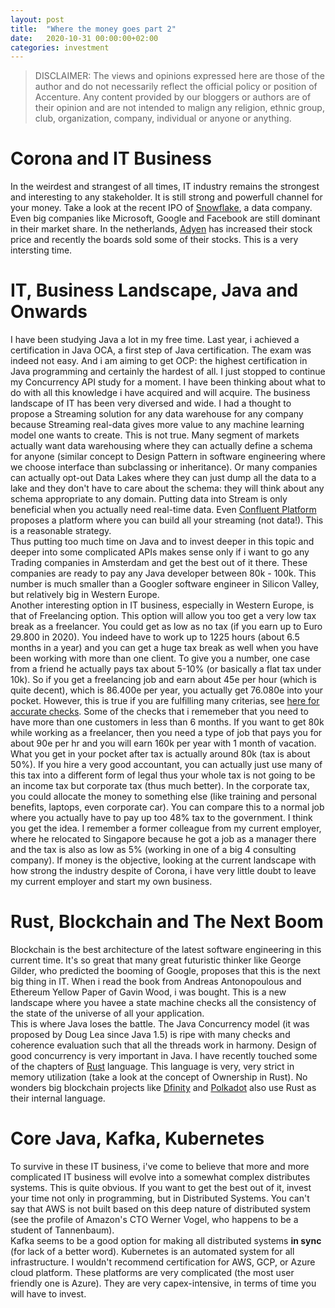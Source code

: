 ```yaml
---
layout: post
title:  "Where the money goes part 2"
date:   2020-10-31 00:00:00+02:00
categories: investment
---
```

> DISCLAIMER: The views and opinions expressed here are those of the author and do not necessarily reflect the official policy or position of Accenture. Any content provided by our bloggers or authors are of their opinion and are not intended to malign any religion, ethnic group, club, organization, company, individual or anyone or anything.


# Corona and IT Business
In the weirdest and strangest of all times, IT industry remains the strongest and interesting to any stakeholder. It is still strong and powerfull channel for your money. Take a look at the recent IPO of [Snowflake](https://www.snowflake.com/), a data company. Even big companies like Microsoft, Google and Facebook are still dominant in their market share. In the netherlands, [Adyen](https://www.adyen.com) has increased their stock price and recently the boards sold some of their stocks. This is a very intersting time.
# IT, Business Landscape, Java and Onwards
I have been studying Java a lot in my free time. Last year, i achieved a certification in Java OCA, a first step of Java certification. The exam was indeed not easy. And i am aiming to get OCP: the highest certification in Java programming and certainly the hardest of all. I just stopped to continue my Concurrency API study for a moment. I have been thinking about what to do with all this knowledge i have acquired and will acquire. The business landscape of IT has been very diversed and wide. I had a thought to propose a Streaming solution for any data warehouse for any company because Streaming real-data gives more value to any machine learning model one wants to create. This is not true. Many segment of markets actually want data warehousing where they can actually define a schema for anyone (similar concept to Design Pattern in software engineering where we choose interface than subclassing or inheritance). Or many companies can actually opt-out Data Lakes where they can just dump all the data to a lake and they don't have to care about the schema: they will think about any schema appropriate to any domain. Putting data into Stream is only beneficial when you actually need real-time data. Even [Confluent Platform](https://www.confluent.io/product/confluent-platform) proposes a platform where you can build all your streaming (not data!). This is a reasonable strategy. <br/>
Thus putting too much time on Java and to invest deeper in this topic and deeper into some complicated APIs makes sense only if i want to go any Trading companies in Amsterdam and get the best out of it there. These companies are ready to pay any Java developer between 80k - 100k. This number is much smaller than a Googler software engineer in Silicon Valley, but relatively big in Western Europe. <br/>
Another interesting option in IT business, especially in Western Europe, is that of Freelancing option. This option will allow you too get a very low tax break as a freelancer. You could get as low as no tax (if you earn up to Euro 29.800 in 2020). You indeed have to work up to 1225 hours (about 6.5 months in a year) and you can get a huge tax break as well when you have been working with more than one client. To give you a number, one case from a friend he actually pays tax about 5-10% (or basically a flat tax under 10k). So if you get a freelancing job and earn about 45e per hour (which is quite decent), which is 86.400e per year, you actually get 76.080e into your pocket. However, this is true if you are fulfilling many criterias, see [here for accurate checks](https://www.belastingdienst.nl/wps/wcm/connect/nl/ondernemers/content/checken-of-ik-ondernemer-ben-voor-de-inkomstenbelasting). Some of the checks that i rememeber that you need to have more than one customers in less than 6 months. If you want to get 80k while working as a freelancer, then you need a type of job that pays you for about 90e per hr and you will earn 160k per year with 1 month of vacation. What you get in your pocket after tax is actually around 80k (tax is about 50%). If you hire a very good accountant, you can actually just use many of this tax into a different form of legal thus your whole tax is not going to be an income tax but corporate tax (thus much better). In the corporate tax, you could allocate the money to something else (like training and personal benefits, laptops, even corporate car). You can compare this to a normal job where you actually have to pay up too 48% tax to the government. I think you get the idea. I remember a former colleague from my current employer, where he relocated to Singapore because he got a job as a manager there and the tax is also as low as 5% (working in one of a big 4 consulting company). If money is the objective, looking at the current landscape with how strong the industry despite of Corona, i have very little doubt to leave my current employer and start my own business.

# Rust, Blockchain and The Next Boom
Blockchain is the best architecture of the latest software engineering in this current time. It's so great that many great futuristic thinker like George Gilder, who predicted the booming of Google, proposes that this is the next big thing in IT. When i read the book from Andreas Antonopoulous and Ethereum Yellow Paper of Gavin Wood, i was bought. This is a new landscape where you havee a state machine checks all the consistency of the state of the universe of all your application. <br/>
This is where Java loses the battle. The Java Concurrency model (it was proposed by Doug Lea since Java 1.5) is ripe with many checks and coherence evaluation such that all the threads work in harmony. Design of good concurrency is very important in Java. I have recently touched some of the chapters of [Rust](https://rust-lang.org) language. This language is very, very strict in memory utilization (take a look at the concept of Ownership in Rust). No wonders big blockchain projects like [Dfinity](https://www.dfinity.org) and [Polkadot](https://polkadot.network) also use Rust as their internal language.<br/>

# Core Java, Kafka, Kubernetes
To survive in these IT business, i've come to believe that more and more complicated IT business will evolve into a somewhat complex distributes systems. This is quite obvious. If you want to get the best out of it, invest your time not only in programming, but in Distributed Systems. You can't say that AWS is not built based on this deep nature of distributed system (see the profile of Amazon's CTO Werner Vogel, who happens to be a student of Tannenbaum). <br/>
Kafka seems to be a good option for making all distributed systems **in sync** (for lack of a better word). Kubernetes is an automated system for all infrastructure.
I wouldn't recommend certification for AWS, GCP, or Azure cloud platform. These platforms are very complicated (the most user friendly one is Azure). They are very capex-intensive, in terms of time you will have to invest. 